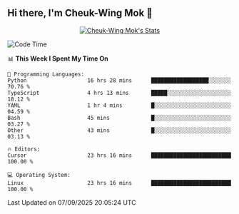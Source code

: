 ## Hi there, I'm Cheuk-Wing Mok 👋

<!--
**mozro0327/mozro0327** is a ✨ _special_ ✨ repository because its `README.md` (this file) appears on your GitHub profile.

Here are some ideas to get you started:

- 🔭 I’m currently working on ...
- 🌱 I’m currently learning ...
- 👯 I’m looking to collaborate on ...
- 🤔 I’m looking for help with ...
- 💬 Ask me about ...
- 📫 How to reach me: ...
- 😄 Pronouns: ...
- ⚡ Fun fact: ...
-->

<p align="center">
  <a href="https://github.com/mozro0327" class="rich-diff-level-one">
    <img src="https://github-readme-stats.vercel.app/api?username=mozro0327&title_color=333&text_color=777" alt="Cheuk-Wing Mok's Stats" >
    <!-- &hide=issues
    <img src="https://github-readme-stats.vercel.app/api?username=mozro0327&hide=issues&title_color=333&text_color=777" alt="Cheuk-Wing Mok's Stats" >
    -->
  </a>
</p>

<!--START_SECTION:waka-->
![Code Time](http://img.shields.io/badge/Code%20Time-3%2C823%20hrs%2017%20mins-blue)

📊 **This Week I Spent My Time On** 

```text
💬 Programming Languages: 
Python                   16 hrs 28 mins      ██████████████████░░░░░░░   70.76 % 
TypeScript               4 hrs 13 mins       █████░░░░░░░░░░░░░░░░░░░░   18.12 % 
YAML                     1 hr 4 mins         █░░░░░░░░░░░░░░░░░░░░░░░░   04.59 % 
Bash                     45 mins             █░░░░░░░░░░░░░░░░░░░░░░░░   03.27 % 
Other                    43 mins             █░░░░░░░░░░░░░░░░░░░░░░░░   03.13 % 

🔥 Editors: 
Cursor                   23 hrs 16 mins      █████████████████████████   100.00 % 

💻 Operating System: 
Linux                    23 hrs 16 mins      █████████████████████████   100.00 % 
```


 Last Updated on 07/09/2025 20:05:24 UTC
<!--END_SECTION:waka-->
